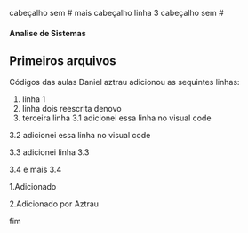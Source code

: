 cabeçalho sem #
mais cabeçalho
linha 3
cabeçalho sem #
#### Analise de Sistemas
## Primeiros arquivos
Códigos das aulas
Daniel aztrau adicionou as sequintes linhas:
 1. linha 1
 2. linha dois reescrita denovo
 3. terceira linha
 3.1 adicionei essa linha no visual code

 3.2 adicionei essa linha no visual code

 3.3 adicionei linha 3.3

 3.4 e mais 3.4

1.Adicionado

2.Adicionado por Aztrau

fim
